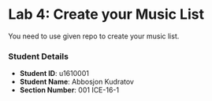 # Lab 4: Create your Music List

You need to use given repo to create your music list.

### Student Details

- **Student ID**: u1610001
- **Student Name**: Abbosjon Kudratov
- **Section Number**: 001 ICE-16-1
